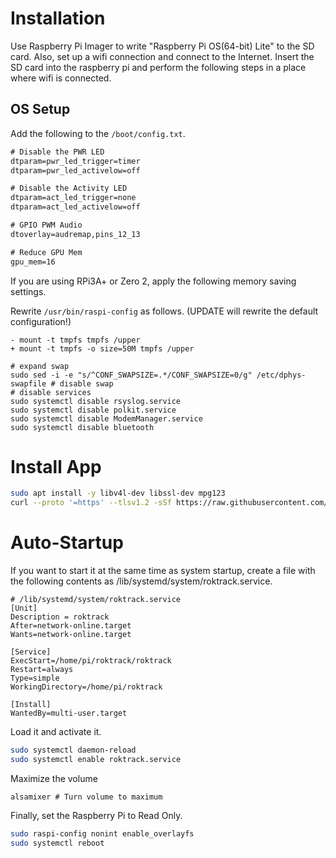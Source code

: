 # Installation
Use Raspberry Pi Imager to write "Raspberry Pi OS(64-bit) Lite" to the SD card. Also, set up a wifi connection and connect to the Internet.
Insert the SD card into the raspberry pi and perform the following steps in a place where wifi is connected.

## OS Setup
Add the following to the `/boot/config.txt`.

```text:/boot/config.txt
# Disable the PWR LED
dtparam=pwr_led_trigger=timer
dtparam=pwr_led_activelow=off

# Disable the Activity LED
dtparam=act_led_trigger=none
dtparam=act_led_activelow=off

# GPIO PWM Audio
dtoverlay=audremap,pins_12_13

# Reduce GPU Mem
gpu_mem=16
```

If you are using RPi3A+ or Zero 2, apply the following memory saving settings.

Rewrite `/usr/bin/raspi-config` as follows. (UPDATE will rewrite the default configuration!)
```bash:/usr/bin/raspi-config
- mount -t tmpfs tmpfs /upper
+ mount -t tmpfs -o size=50M tmpfs /upper
```

```bash:
# expand swap
sudo sed -i -e "s/^CONF_SWAPSIZE=.*/CONF_SWAPSIZE=0/g" /etc/dphys-swapfile # disable swap
# disable services
sudo systemctl disable rsyslog.service
sudo systemctl disable polkit.service
sudo systemctl disable ModemManager.service
sudo systemctl disable bluetooth
```


# Install App
```bash
sudo apt install -y libv4l-dev libssl-dev mpg123
curl --proto '=https' --tlsv1.2 -sSf https://raw.githubusercontent.com/ysuito/roktrack/master/installation.sh | sh
```

# Auto-Startup
If you want to start it at the same time as system startup, create a file with the following contents as /lib/systemd/system/roktrack.service.

```/lib/systemd/system/roktrack.service
# /lib/systemd/system/roktrack.service
[Unit]
Description = roktrack
After=network-online.target
Wants=network-online.target

[Service]
ExecStart=/home/pi/roktrack/roktrack
Restart=always
Type=simple
WorkingDirectory=/home/pi/roktrack

[Install]
WantedBy=multi-user.target
```

Load it and activate it.
```bash
sudo systemctl daemon-reload
sudo systemctl enable roktrack.service
```

Maximize the volume
```
alsamixer # Turn volume to maximum
```

Finally, set the Raspberry Pi to Read Only.
```bash
sudo raspi-config nonint enable_overlayfs
sudo systemctl reboot
```
